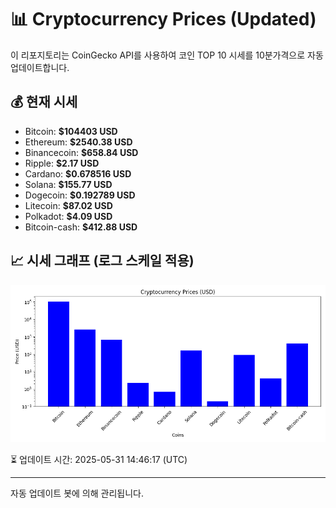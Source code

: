 
# 📊 Cryptocurrency Prices (Updated)

이 리포지토리는 CoinGecko API를 사용하여 코인 TOP 10 시세를 10분가격으로 자동 업데이트합니다.

## 💰 현재 시세
- Bitcoin: **$104403 USD**
- Ethereum: **$2540.38 USD**
- Binancecoin: **$658.84 USD**
- Ripple: **$2.17 USD**
- Cardano: **$0.678516 USD**
- Solana: **$155.77 USD**
- Dogecoin: **$0.192789 USD**
- Litecoin: **$87.02 USD**
- Polkadot: **$4.09 USD**
- Bitcoin-cash: **$412.88 USD**

## 📈 시세 그래프 (로그 스케일 적용)
![Crypto Prices](crypto_prices.png)

⏳ 업데이트 시간: 2025-05-31 14:46:17 (UTC)

---
자동 업데이트 봇에 의해 관리됩니다.
